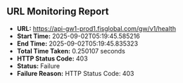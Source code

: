 ## URL Monitoring Report

- **URL:** https://api-gw1-prod1.fisglobal.com/gw/v1/health
- **Start Time:** 2025-09-02T05:19:45.585216
- **End Time:** 2025-09-02T05:19:45.835323
- **Total Time Taken:** 0.250107 seconds
- **HTTP Status Code:** 403
- **Status:** Failure
- **Failure Reason:** HTTP Status Code: 403
